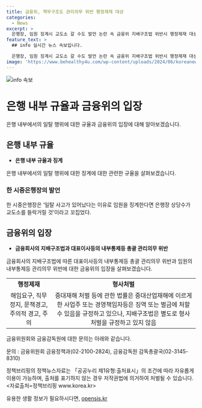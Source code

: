 ```yaml
---
title: 금융위, 책무구조도 관리의무 위반 행정제재 대상
categories:
  - News
excerpt: >
  은행장, 임원 징계시 교도소 갈 수도 발언 논란 속 금융위 지배구조법 위반시 행정제재 대상, 형사처벌은 아냐 밝히며 논란 수습 중. 금융위, 관련 법규에 대한 설명을 통해 혼선 해소에 힘쓰고 있음. 논란 주요 내용을 정리한 요약.
feature_text: >
  ## info 실시간 뉴스 속보입니다.

  은행장, 임원 징계시 교도소 갈 수도 발언 논란 속 금융위 지배구조법 위반시 행정제재 대상, 형사처벌은 아냐 밝히며 논란 수습 중. 금융위, 관련 법규에 대한 설명을 통해 혼선 해소에 힘쓰고 있음. 논란 주요 내용을 정리한 요약.
image: 'https://www.behealthy4u.com/wp-content/uploads/2024/06/koreanews.jpg'
---
```


<p><img src="https://www.behealthy4u.com/wp-content/uploads/2024/06/koreanews.jpg" alt="info 속보" /></p>

<h1>은행 내부 규율과 금융위의 입장</h1>

<p data-ke-size="size16">은행 내부에서의 일탈 행위에 대한 규율과 금융위의 입장에 대해 알아보겠습니다.</p>

<h2 data-ke-size="size26">은행 내부 규율</h2>

<ul>
    <li><b>은행 내부 규율과 징계</b></li>
</ul>

<p data-ke-size="size16">은행 내부에서의 일탈 행위에 대한 징계에 대한 관련한 규율을 살펴보겠습니다.</p>

<h3>한 시중은행장의 발언</h3>

<p data-ke-size="size16">한 시중은행장은 ‘일탈 사고가 있어났다는 이유로 임원을 징계한다면 은행장 상당수가 교도소를 들락거릴 것’이라고 꼬집었다.</p>

<h2 data-ke-size="size26">금융위의 입장</h2>

<ul>
    <li><b>금융회사의 지배구조법과 대표이사등의 내부통제등 총괄 관리의무 위반</b></li>
</ul>

<p data-ke-size="size16">금융회사의 지배구조법에 따른 대표이사등의 내부통제등 총괄 관리의무 위반과 임원의 내부통제등 관리의무 위반에 대한 금융위의 입장을 살펴보겠습니다.</p>

<table>
    <tr>
        <td style="text-align: center; height: 17px;"><b>행정제재</b></td>
        <td style="text-align: center; height: 17px;"><b>형사처벌</b></td>
    </tr>
    <tr>
        <td style="text-align: center; height: 17px;">해임요구, 직무정지, 문책경고, 주의적 경고, 주의</td>
        <td style="text-align: center; height: 17px;">중대재해 처벌 등에 관한 법률은 중대산업재해에 이르게 한 사업주 또는 경영책임자등은 징역 또는 벌금에 처할 수 있음을 규정하고 있으나, 지배구조법은 별도로 형사처벌을 규정하고 있지 않음</td>
    </tr>
</table>

<p data-ke-size="size16">금융위원회와 금융감독원에 대한 문의는 아래와 같습니다.</p>

<p data-ke-size="size16">문의 : 금융위원회 금융정책과(02-2100-2824), 금융감독원 감독총괄국(02-3145-8310)</p>

<p data-ke-size="size16">정책브리핑의 정책뉴스자료는 「공공누리 제1유형:출처표시」의 조건에 따라 자유롭게 이용이 가능하며, 출처를 표기하지 않는 경우 저작권법에 의거하여 처벌될 수 있습니다. <자료출처=정책브리핑 www.korea.kr></p>
유용한 생활 정보가 필요하시다면, <a href="https://opensis.kr" rel="dofollow">opensis.kr</a>


